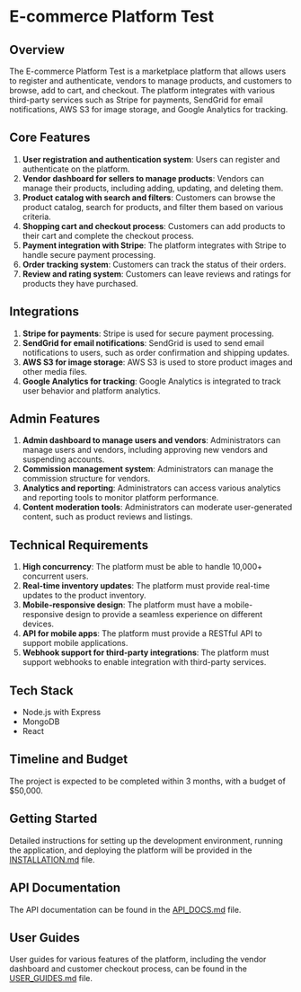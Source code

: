# E-commerce Platform Test

## Overview
The E-commerce Platform Test is a marketplace platform that allows users to register and authenticate, vendors to manage products, and customers to browse, add to cart, and checkout. The platform integrates with various third-party services such as Stripe for payments, SendGrid for email notifications, AWS S3 for image storage, and Google Analytics for tracking.

## Core Features
1. **User registration and authentication system**: Users can register and authenticate on the platform.
2. **Vendor dashboard for sellers to manage products**: Vendors can manage their products, including adding, updating, and deleting them.
3. **Product catalog with search and filters**: Customers can browse the product catalog, search for products, and filter them based on various criteria.
4. **Shopping cart and checkout process**: Customers can add products to their cart and complete the checkout process.
5. **Payment integration with Stripe**: The platform integrates with Stripe to handle secure payment processing.
6. **Order tracking system**: Customers can track the status of their orders.
7. **Review and rating system**: Customers can leave reviews and ratings for products they have purchased.

## Integrations
1. **Stripe for payments**: Stripe is used for secure payment processing.
2. **SendGrid for email notifications**: SendGrid is used to send email notifications to users, such as order confirmation and shipping updates.
3. **AWS S3 for image storage**: AWS S3 is used to store product images and other media files.
4. **Google Analytics for tracking**: Google Analytics is integrated to track user behavior and platform analytics.

## Admin Features
1. **Admin dashboard to manage users and vendors**: Administrators can manage users and vendors, including approving new vendors and suspending accounts.
2. **Commission management system**: Administrators can manage the commission structure for vendors.
3. **Analytics and reporting**: Administrators can access various analytics and reporting tools to monitor platform performance.
4. **Content moderation tools**: Administrators can moderate user-generated content, such as product reviews and listings.

## Technical Requirements
1. **High concurrency**: The platform must be able to handle 10,000+ concurrent users.
2. **Real-time inventory updates**: The platform must provide real-time updates to the product inventory.
3. **Mobile-responsive design**: The platform must have a mobile-responsive design to provide a seamless experience on different devices.
4. **API for mobile apps**: The platform must provide a RESTful API to support mobile applications.
5. **Webhook support for third-party integrations**: The platform must support webhooks to enable integration with third-party services.

## Tech Stack
- Node.js with Express
- MongoDB
- React

## Timeline and Budget
The project is expected to be completed within 3 months, with a budget of $50,000.

## Getting Started
Detailed instructions for setting up the development environment, running the application, and deploying the platform will be provided in the [INSTALLATION.md](INSTALLATION.md) file.

## API Documentation
The API documentation can be found in the [API_DOCS.md](API_DOCS.md) file.

## User Guides
User guides for various features of the platform, including the vendor dashboard and customer checkout process, can be found in the [USER_GUIDES.md](USER_GUIDES.md) file.